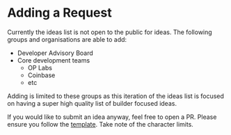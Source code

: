 # Adding a Request

Currently the ideas list is not open to the public for ideas. The following groups and organisations are able to add:

* Developer Advisory Board
* Core development teams
    * OP Labs
    * Coinbase 
    * etc

Adding is limited to these groups as this iteration of the ideas list is focused on having a super high quality list of builder focused ideas. 

If you would like to submit an idea anyway, feel free to open a PR. Please ensure you follow the [template](../contributions/adding-a-request/TEMPLATE.md). Take note of the character limits. 